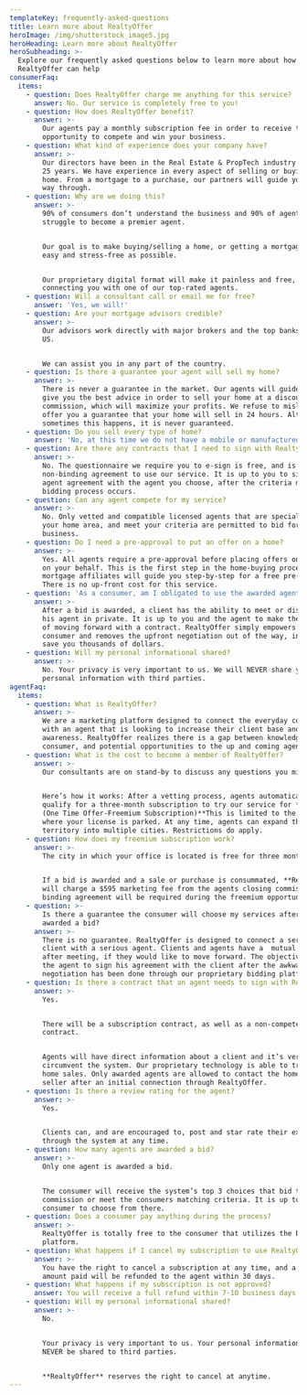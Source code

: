```yaml
---
templateKey: frequently-asked-questions
title: Learn more about RealtyOffer
heroImage: /img/shutterstock_image5.jpg
heroHeading: Learn more about RealtyOffer
heroSubheading: >-
  Explore our frequently asked questions below to learn more about how
  RealtyOffer can help
consumerFaq:
  items:
    - question: Does RealtyOffer charge me anything for this service?
      answer: No. Our service is completely free to you!
    - question: How does RealtyOffer benefit?
      answer: >-
        Our agents pay a monthly subscription fee in order to receive the
        opportunity to compete and win your business.
    - question: What kind of experience does your company have?
      answer: >-
        Our directors have been in the Real Estate & PropTech industry for over
        25 years. We have experience in every aspect of selling or buying a
        home. From a mortgage to a purchase, our partners will guide you all the
        way through.
    - question: Why are we doing this?
      answer: >-
        90% of consumers don’t understand the business and 90% of agents
        struggle to become a premier agent.


        Our goal is to make buying/selling a home, or getting a mortgage, as
        easy and stress-free as possible.


        Our proprietary digital format will make it painless and free, while
        connecting you with one of our top-rated agents.
    - question: Will a consultant call or email me for free?
      answer: 'Yes, we will!'
    - question: Are your mortgage advisors credible?
      answer: >-
        Our advisors work directly with major brokers and the top banks in the
        US.


        We can assist you in any part of the country.
    - question: Is there a guarantee your agent will sell my home?
      answer: >-
        There is never a guarantee in the market. Our agents will guide you and
        give you the best advice in order to sell your home at a discount
        commission, which will maximize your profits. We refuse to mislead and
        offer you a guarantee that your home will sell in 24 hours. Although
        sometimes this happens, it is never guaranteed.
    - question: Do you sell every type of home?
      answer: 'No, at this time we do not have a mobile or manufactured home division.'
    - question: Are there any contracts that I need to sign with RealtyOffer?
      answer: >-
        No. The questionnaire we require you to e-sign is free, and is a
        non-binding agreement to use our service. It is up to you to sign your
        agent agreement with the agent you choose, after the criteria match and
        bidding process occurs.
    - question: Can any agent compete for my service?
      answer: >-
        No. Only vetted and compatible licensed agents that are specialized in
        your home area, and meet your criteria are permitted to bid for your
        business.
    - question: Do I need a pre-approval to put an offer on a home?
      answer: >-
        Yes. All agents require a pre-approval before placing offers on homes,
        on your behalf. This is the first step in the home-buying process. Our
        mortgage affiliates will guide you step-by-step for a free pre-approval.
        There is no up-front cost for this service.
    - question: 'As a consumer, am I obligated to use the awarded agent?'
      answer: >-
        After a bid is awarded, a client has the ability to meet or discuss with
        his agent in private. It is up to you and the agent to make the choice
        of moving forward with a contract. RealtyOffer simply empowers the
        consumer and removes the upfront negotiation out of the way, in order to
        save you thousands of dollars.
    - question: Will my personal informational shared?
      answer: >-
        No. Your privacy is very important to us. We will NEVER share your
        personal information with third parties.
agentFaq:
  items:
    - question: What is RealtyOffer?
      answer: >-
        We are a marketing platform designed to connect the everyday consumer
        with an agent that is looking to increase their client base and brand
        awareness. RealtyOffer realizes there is a gap between knowledge to the
        consumer, and potential opportunities to the up and coming agent.
    - question: What is the cost to become a member of RealtyOffer?
      answer: >-
        Our consultants are on stand-by to discuss any questions you might have.


        Here’s how it works: After a vetting process, agents automatically
        qualify for a three-month subscription to try our service for **FREE.
        (One Time Offer-Freemium Subscription)**This is limited to the city of
        where your license is parked. At any time, agents can expand their
        territory into multiple cities. Restrictions do apply.
    - question: How does my freemium subscription work?
      answer: >-
        The city in which your office is located is free for three months.


        If a bid is awarded and a sale or purchase is consummated, **RealtyOffer
        will charge a $595 marketing fee from the agents closing commission, a
        binding agreement will be required during the freemium opportunity.**
    - question: >-
        Is there a guarantee the consumer will choose my services after I am
        awarded a bid? 
      answer: >-
        There is no guarantee. RealtyOffer is designed to connect a serious
        client with a serious agent. Clients and agents have a  mutual choice
        after meeting, if they would like to move forward. The objective is for
        the agent to sign his agreement with the client after the awkward
        negotiation has been done through our proprietary bidding platform.
    - question: Is there a contract that an agent needs to sign with RealtyOffer?
      answer: >-
        Yes.


        There will be a subscription contract, as well as a non-compete
        contract.


        Agents will have direct information about a client and it’s very easy to
        circumvent the system. Our proprietary technology is able to track all
        home sales. Only awarded agents are allowed to contact the home buyer or
        seller after an initial connection through RealtyOffer.
    - question: Is there a review rating for the agent?
      answer: >-
        Yes.


        Clients can, and are encouraged to, post and star rate their experience
        through the system at any time.
    - question: How many agents are awarded a bid?
      answer: >-
        Only one agent is awarded a bid.


        The consumer will receive the system’s top 3 choices that bid the least
        commission or meet the consumers matching criteria. It is up to the
        consumer to choose from there.
    - question: Does a consumer pay anything during the process?
      answer: >-
        RealtyOffer is totally free to the consumer that utilizes the bidding
        platform.
    - question: What happens if I cancel my subscription to use RealtyOffer?
      answer: >-
        You have the right to cancel a subscription at any time, and a prorated
        amount paid will be refunded to the agent within 30 days.
    - question: What happens if my subscription is not approved?
      answer: You will receive a full refund within 7-10 business days.
    - question: Will my personal informational shared?
      answer: >-
        No.


        Your privacy is very important to us. Your personal information will
        NEVER be shared to third parties.


        **RealtyOffer** reserves the right to cancel at anytime.
---
```

